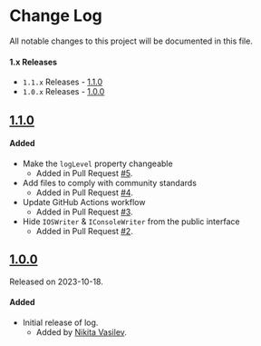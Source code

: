 # Change Log
All notable changes to this project will be documented in this file.

#### 1.x Releases
- `1.1.x` Releases - [1.1.0](#110)
- `1.0.x` Releases - [1.0.0](#100)

## [1.1.0](https://github.com/space-code/log/releases/tag/1.1.0)
#### Added
- Make the `logLevel` property changeable
   - Added in Pull Request [#5](https://github.com/space-code/log/pull/5).
- Add files to comply with community standards
   - Added in Pull Request [#4](https://github.com/space-code/log/pull/4).
- Update GitHub Actions workflow
  - Added in Pull Request [#3](https://github.com/space-code/log/pull/3).
- Hide `IOSWriter` & `IConsoleWriter` from the public interface
  - Added in Pull Request [#2](https://github.com/space-code/log/pull/2).

## [1.0.0](https://github.com/space-code/log/releases/tag/1.0.0)
Released on 2023-10-18.

#### Added
- Initial release of log.
  - Added by [Nikita Vasilev](https://github.com/nik3212).
